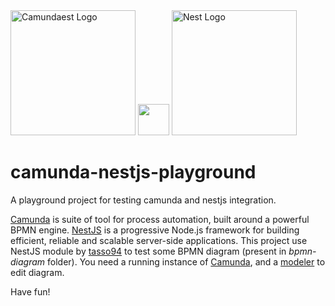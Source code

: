<div>
<a href="http://camunda.com/" target="blank"><img src="https://camunda.com/wp-content/uploads/2020/05/logo-camunda-black.svg" width="200" alt="Camundaest Logo" /></a> <a><img src="https://icons.iconarchive.com/icons/icons8/ios7/256/User-Interface-Plus-icon.png" width="50" /></a> <a href="http://nestjs.com/" target="blank"><img src="https://nestjs.com/img/logo_text.svg" width="200" alt="Nest Logo" /></a>
</div>

# camunda-nestjs-playground

A playground project for testing camunda and nestjs integration.

[Camunda](http://camunda.com/) is suite of tool for process automation, built around a powerful BPMN engine. [NestJS](http://nestjs.com/) is a progressive Node.js framework for building efficient, reliable and scalable server-side applications. This project use NestJS module by [tasso94](https://github.com/tasso94) to test some BPMN diagram (present in *bpmn-diagram* folder). You need a running instance of [Camunda](https://camunda.com/download/), and a [modeler](https://camunda.com/download/modeler/) to edit diagram.

Have fun!
